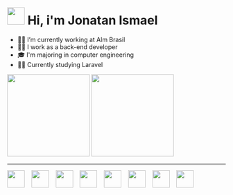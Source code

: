<h1>
  <img width="40" src="https://raw.githubusercontent.com/kaueMarques/kaueMarques/master/hi.gif" /> Hi, i'm Jonatan Ismael
</h1>
<ul>
  <li>👨‍💻 I’m currently working at Alm Brasil </li>
  <li>👨‍💼 I work as a back-end developer </li>
  <li>🎓 I'm majoring in computer engineering </li>
  <li>👨‍🎓 Currently studying Laravel </li>
</ul>
</hr>
<div display="inline">
  <img height="190em" src="https://github-readme-stats.vercel.app/api?username=jhowmael&show_icons=true&theme=omni"/>
  <img height="190em" src="https://github-readme-stats.vercel.app/api/top-langs/?username=jhowmael&layout=compact&langs_count=7&theme=omni&border_radius=6&hide_border=true"/>
</div>
<hr>
<div display="inline">
  <img width="40" src="https://cdn.jsdelivr.net/gh/devicons/devicon@latest/icons/php/php-original.svg" />
  &nbsp;&nbsp;
  <img width="40" src="https://cdn.jsdelivr.net/gh/devicons/devicon@latest/icons/cakephp/cakephp-original.svg" />
  &nbsp;&nbsp;
  <img width="40" src="https://cdn.jsdelivr.net/gh/devicons/devicon@latest/icons/laravel/laravel-original.svg" />
  &nbsp;&nbsp;
  <img width="40" src="https://cdn.jsdelivr.net/gh/devicons/devicon@latest/icons/html5/html5-original.svg"  />
  &nbsp;&nbsp;
  <img width="40" src="https://cdn.jsdelivr.net/gh/devicons/devicon@latest/icons/javascript/javascript-plain.svg" />
  &nbsp;&nbsp;
  <img width="40" src="https://cdn.jsdelivr.net/gh/devicons/devicon@latest/icons/java/java-original.svg" />
  &nbsp;&nbsp;
  <img width="40" src="https://cdn.jsdelivr.net/gh/devicons/devicon@latest/icons/python/python-original.svg" />
  &nbsp;&nbsp;
  <img width="40" src="https://cdn.jsdelivr.net/gh/devicons/devicon@latest/icons/mysql/mysql-original.svg" />
</div>
